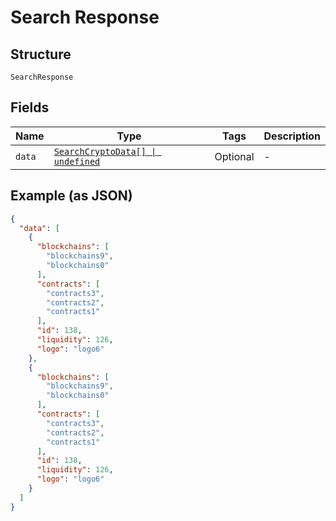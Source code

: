
# Search Response

## Structure

`SearchResponse`

## Fields

| Name | Type | Tags | Description |
|  --- | --- | --- | --- |
| `data` | [`SearchCryptoData[] \| undefined`](../../doc/models/search-crypto-data.md) | Optional | - |

## Example (as JSON)

```json
{
  "data": [
    {
      "blockchains": [
        "blockchains9",
        "blockchains0"
      ],
      "contracts": [
        "contracts3",
        "contracts2",
        "contracts1"
      ],
      "id": 138,
      "liquidity": 126,
      "logo": "logo6"
    },
    {
      "blockchains": [
        "blockchains9",
        "blockchains0"
      ],
      "contracts": [
        "contracts3",
        "contracts2",
        "contracts1"
      ],
      "id": 138,
      "liquidity": 126,
      "logo": "logo6"
    }
  ]
}
```

